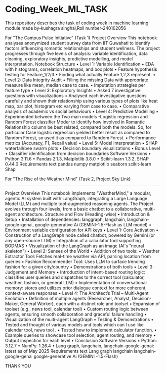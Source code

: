 # Coding_Week_ML_TASK
This repository describes the task of coding week in machine learning module made by-kushagra singhal,Roll number-240102056

For "The Campus Pulse Initiative" (Task 1)
Project Overview
This notebook analyses anonymized student survey data from IIT Guwahati to identify factors influencing romantic relationships and student wellness. The project progresses through five levels of analysis: variable identification, data cleaning, exploratory insights, predictive modelling, and model interpretation.
Notebook Structure
•	Level 1: Variable Identification
•	EDA with histograms, correlation heatmaps, and box plots
•	Feature hypothesis testing for Feature_1/2/3
•	Finding what actually Feature 1,2,3 represent.
•	Level 2: Data Integrity Audit
•	Filling the missing Data with appropriate measure like mean, median case to case.
•	Imputation strategies per feature type
•	Level 3: Exploratory Insights
•	Asked 7 investigative questions with visualizations
•	Analysed each investigative questions carefully and shown their relationship using various types of plots like heat map, bar plot, histogram etc varying from case to case.
•	Comparative analysis of academic vs social behaviours
•	Level 4: Predictive Modelling
•	Experimented between the Two main models -Logistic regression and Random Forest classifier Moder to identify how involved in Romantic Relationship column be best related, compared both the models. So, for particular Case logistic regression yielded better result as compared to Random Forest, so used it as compared to Random Forest.
•	Performance metrics (Accuracy, F1, Recall value)
•	Level 5: Model Interpretation
•	SHAP waterfall/bee swarm plots
•	Decision boundary visualizations
•	Bonus Level
•	Classifier identification from decision boundaries
Software Versions
•	Python 3.11.6
•	Pandas 2.1.3, Matplotlib 3.8.0
•	Scikit-learn 1.3.2, SHAP 0.44.0
Requirements
text
pandas
numpy
matplotlib
seaborn
scikit-learn
Shap

 For "The Rise of the Weather Mind" (Task 2, Project Sky Link)
________________________________________
Project Overview
This notebook implements "WeatherMind," a modular, agentic AI system built with LangGraph, integrating a Large Language Model (LLM) and multiple tool-augmented reasoning agents. The Project evolves through four levels, from a basic chatbot to a collaborative, multi-agent architecture.
Structure and Flow (Heading-wise)
•	Introduction & Setup
•	Installation of dependencies: langgraph, langchain, langchain-google-genai, google-generative Ai (GEMINI-1.5-Flash as LLM model)
•	Environment variable configuration for API keys
•	Level 1: Core Activation
•	Construction of a LangGraph node called chatbot, powered by Gemini (or any open-source LLM)
•	Integration of a calculator tool supporting BODMAS
•	Visualization of the LangGraph as an image (AI's "neural skeleton")
•	Level 2: Senses of the World
•	Addition of two tools:
•	Weather Extractor Tool: Fetches real-time weather via API, parsing location from queries
•	Fashion Recommender Tool: Uses LLM to surface trending fashion for a given city/country
•	Demonstrations of both tools
•	Level 3: Judgement and Memory
•	Introduction of intent-based routing logic: classifies user queries and dispatches to the correct tool (calculator, weather, fashion, or general LLM)
•	Implementation of conversational memory: stores and utilizes prior dialogue context for more coherent, context-aware responses
•	Level 4: The Architect’s Trial – Multi-Agent Evolution
•	Definition of multiple agents (Researcher, Analyst, Decision-Maker, General Worker), each with a distinct role and toolset
•	Expansion of toolset (e.g., news tool, calendar tool)
•	Custom routing logic between agents, ensuring smooth collaboration and graceful failure handling
•	Visualization of the multi-agent LangGraph
•	Testing & Demonstrations
•	Tested and thought of various models and tools which can I use like calendar tool, news tool .
•	Tested how to implement calculator function.
•	Example queries to showcase tool selection, agent routing, and memory
•	Output inspection for each level
•	Conclusion
Software Versions
•	Python: 3.12.7
•	NumPy: 1.26.4 
•	Lang graph, langchain, langchain-google-genai: latest as of May 2025
Requirements
text
Lang graph
langchain
langchain-google-genai
google-generative Ai (GEMINI -1.5-Flash)

THANK YOU
